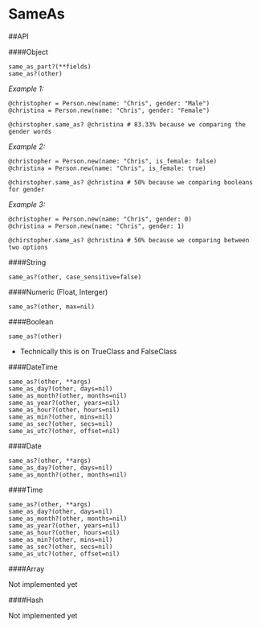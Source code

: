 # SameAs

##API

####Object

```
same_as_part?(**fields)
same_as?(other)
```

*Example 1:*
```
@christopher = Person.new(name: "Chris", gender: "Male")
@christina = Person.new(name: "Chris", gender: "Female")

@chirstopher.same_as? @christina # 83.33% because we comparing the gender words
```

*Example 2:*
```
@christopher = Person.new(name: "Chris", is_female: false)
@christina = Person.new(name: "Chris", is_female: true)

@chirstopher.same_as? @christina # 50% because we comparing booleans for gender
```

*Example 3:*
```
@christopher = Person.new(name: "Chris", gender: 0)
@christina = Person.new(name: "Chris", gender: 1)

@chirstopher.same_as? @christina # 50% because we comparing between two options
```

####String

```
same_as?(other, case_sensitive=false)
```

####Numeric (Float, Interger)

```
same_as?(other, max=nil)
```

####Boolean

```
same_as?(other)
```
* Technically this is on TrueClass and FalseClass

####DateTime

```
same_as?(other, **args)
same_as_day?(other, days=nil)
same_as_month?(other, months=nil)
same_as_year?(other, years=nil)
same_as_hour?(other, hours=nil)
same_as_min?(other, mins=nil)
same_as_sec?(other, secs=nil)
same_as_utc?(other, offset=nil)
```

####Date

```
same_as?(other, **args)
same_as_day?(other, days=nil)
same_as_month?(other, months=nil)
```

####Time

```
same_as?(other, **args)
same_as_day?(other, days=nil)
same_as_month?(other, months=nil)
same_as_year?(other, years=nil)
same_as_hour?(other, hours=nil)
same_as_min?(other, mins=nil)
same_as_sec?(other, secs=nil)
same_as_utc?(other, offset=nil)
```

####Array

Not implemented yet

####Hash

Not implemented yet
